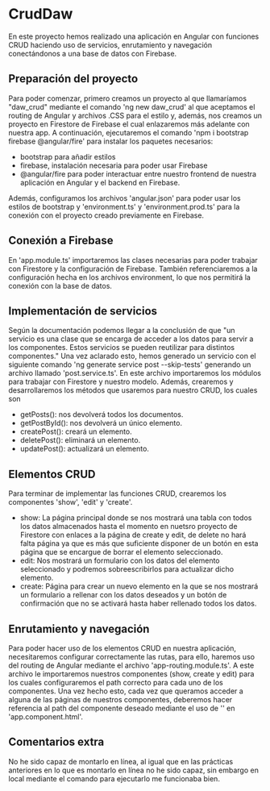 # CrudDaw

En este proyecto hemos realizado una aplicación en Angular con funciones CRUD haciendo uso de servicios, enrutamiento y navegación conectándonos a una base de datos con Firebase.


## Preparación del proyecto

Para poder comenzar, primero creamos un proyecto al que llamaríamos "daw_crud" mediante el comando 'ng new daw_crud' al que aceptamos el routing de Angular y archivos .CSS para el estilo y, además, nos creamos un proyecto en Firestore de Firebase el cual enlazaremos más adelante con nuestra app. A continuación, ejecutaremos el comando 'npm i bootstrap firebase @angular/fire' para instalar los paquetes necesarios:

- bootstrap para añadir estilos
- firebase, instalación necesaria para poder usar Firebase
- @angular/fire para poder interactuar entre nuestro frontend de nuestra aplicación en Angular y el backend en Firebase.

Además, configuramos los archivos 'angular.json' para poder usar los estilos de bootstrap y 'environment.ts' y 'environment.prod.ts' para la conexión con el proyecto creado previamente en Firebase.


## Conexión a Firebase

En 'app.module.ts' importaremos las clases necesarias para poder trabajar con Firestore y la configuración de Firebase. También referenciaremos a la configuración hecha en los archivos environment, lo que nos permitirá la conexión con la base de datos.


## Implementación de servicios

Según la documentación podemos llegar a la conclusión de que "un servicio es una clase que se encarga de acceder a los datos para servir a los componentes. Estos servicios se pueden reutilizar para distintos componentes."
Una vez aclarado esto, hemos generado un servicio con el siguiente comando 'ng generate service post --skip-tests' generando un archivo llamado 'post.service.ts'. En este archivo importaremos los módulos para trabajar con Firestore y nuestro modelo. Además, crearemos y desarrollaremos los métodos que usaremos para nuestro CRUD, los cuales son
- getPosts(): nos devolverá todos los documentos.
- getPostById(): nos devolverá un único elemento.
- createPost(): creará un elemento.
- deletePost(): eliminará un elemento.
- updatePost(): actualizará un elemento.


## Elementos CRUD

Para terminar de implementar las funciones CRUD, crearemos los componentes 'show', 'edit' y 'create'.
- show: La página principal donde se nos mostrará una tabla con todos los datos almacenados hasta el momento en nuetsro proyecto de Firestore con enlaces a la página de create y edit, de delete no hará falta página ya que es más que suficiente disponer de un botón en esta página que se encargue de borrar el elemento seleccionado.
- edit: Nos mostrará un formulario con los datos del elemento seleccionado y podremos sobreescribirlos para actualizar dicho elemento.
- create: Página para crear un nuevo elemento en la que se nos mostrará un formulario a rellenar con los datos deseados y un botón de confirmación que no se activará hasta haber rellenado todos los datos.


## Enrutamiento y navegación

Para poder hacer uso de los elementos CRUD en nuestra aplicación, necesitaremos configurar correctamente las rutas, para ello, haremos uso del routing de Angular mediante el archivo 'app-routing.module.ts'. A este archivo le importaremos nuestros componentes (show, create y edit) para los cuales configuraremos el path correcto para cada uno de los componentes. Una vez hecho esto, cada vez que queramos acceder a alguna de las páginas de nuestros componentes, deberemos hacer referencia al path del componente deseado mediante el uso de '<router-outlet></router-outlet>' en 'app.component.html'.

## Comentarios extra

No he sido capaz de montarlo en línea, al igual que en las prácticas anteriores en lo que es montarlo en línea no he sido capaz, sin embargo en local mediante el comando para ejecutarlo me funcionaba bien.
